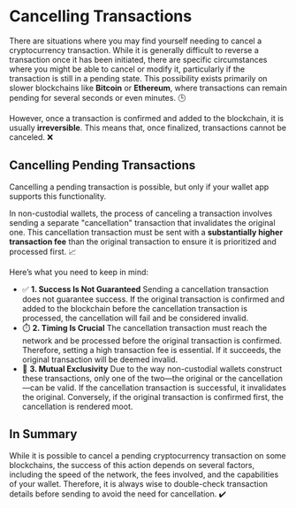 # Cancelling Transactions

There are situations where you may find yourself needing to cancel a cryptocurrency transaction. While it is generally difficult to reverse a transaction once it has been initiated, there are specific circumstances where you might be able to cancel or modify it, particularly if the transaction is still in a pending state. This possibility exists primarily on slower blockchains like **Bitcoin** or **Ethereum**, where transactions can remain pending for several seconds or even minutes. 🕒

However, once a transaction is confirmed and added to the blockchain, it is usually **irreversible**. This means that, once finalized, transactions cannot be canceled. ❌

## Cancelling Pending Transactions

Cancelling a pending transaction is possible, but only if your wallet app supports this functionality.

In non-custodial wallets, the process of canceling a transaction involves sending a separate "cancellation" transaction that invalidates the original one. This cancellation transaction must be sent with a **substantially higher transaction fee** than the original transaction to ensure it is prioritized and processed first. 📈

Here’s what you need to keep in mind:
- ✅ **1. Success Is Not Guaranteed** 
Sending a cancellation transaction does not guarantee success. If the original transaction is confirmed and added to the blockchain before the cancellation transaction is processed, the cancellation will fail and be considered invalid.
- ⏱️ **2. Timing Is Crucial** 
The cancellation transaction must reach the network and be processed before the original transaction is confirmed. Therefore, setting a high transaction fee is essential. If it succeeds, the original transaction will be deemed invalid.
- 🔗 **3. Mutual Exclusivity** 
Due to the way non-custodial wallets construct these transactions, only one of the two—the original or the cancellation—can be valid. If the cancellation transaction is successful, it invalidates the original. Conversely, if the original transaction is confirmed first, the cancellation is rendered moot.
## In Summary 
While it is possible to cancel a pending cryptocurrency transaction on some blockchains, the success of this action depends on several factors, including the speed of the network, the fees involved, and the capabilities of your wallet. Therefore, it is always wise to double-check transaction details before sending to avoid the need for cancellation. ✔️

